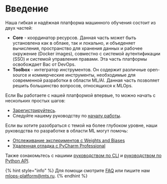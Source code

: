 # Введение

Наша гибкая и надёжная платформа машинного обучения состоит из двух частей:

* **Core** - координатор ресурсов. Данная часть может быть установлена как в облаке, так и локально, и объеденяет вычисления, пространство для хранения данных и рабочее окружение (Docker images), совместно с системой аутентификации (SSO) и системой управления правами. Эта часть платформы освобождает Вас от DevOps.
* **Toolbox** - интегратор инструментов. Он содержит различные open-source и коммерческие инструменты, необходимые для современной разработки в области ML/Al. Данная часть позволяет решить большинство вопросов, относящихся к MLOps.

Если Вы работаете с нашей платформой впервые, то можно начать с нескольких простых шагов:

* [Зарегистрируйтесь](https://app.ml.cloud.mts.ru).
* Следуйте нашему руководству по [началу работы](first-steps/getting-started.md).

Если вы хотите разобраться с темой на более глубоком уровне, наши руководства по разработке в области ML могут помочь:

* [Отслеживание экспериментов с Weights and Biases](toolbox/experiment-tracking/experiment-tracking-with-weights-and-biases.md)
* [Удаленная отладка с PyCharm Professional](toolbox/remote-debugging/remote-debugging-with-pycharm-professional.md)

Также ознакомьтесь с нашими [руководством по CLI](https://neu-ro.gitbook.io/neu-ro-cli-reference/) и [руководством по Python API](https://neuro-sdk.readthedocs.io/en/latest/).

{% hint style="info" %}
Для помощи смотрите [FAQ](faq.md) или пишите нам  [mlops-platform@mts.ru](mailto:mlops-platform@mts.ru).
{% endhint %}
